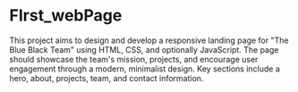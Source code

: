 # FIrst_webPage
This project aims to design and develop a responsive landing page for "The Blue Black Team" using HTML, CSS, and optionally JavaScript. The page should showcase the team's mission, projects, and encourage user engagement through a modern, minimalist design. Key sections include a hero, about, projects, team, and contact information.
